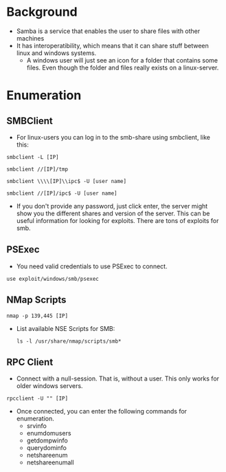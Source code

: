 # Background
- Samba is a service that enables the user to share files with other machines 
- It has interoperatibility, which means that it can share stuff between linux and windows systems. 
  - A windows user will just see an icon for a folder that contains some files. Even though the folder and files really exists on a linux-server.
  
# Enumeration
## SMBClient
- For linux-users you can log in to the smb-share using smbclient, like this:  
```
smbclient -L [IP]
```
```
smbclient //[IP]/tmp
```
```
smbclient \\\\[IP]\\ipc$ -U [user name]
```
```
smbclient //[IP]/ipc$ -U [user name]
```
- If you don't provide any password, just click enter, the server might show you the different shares and version of the server. This can be useful information for looking for exploits. There are tons of exploits for smb.

## PSExec
- You need valid credentials to use PSExec to connect. 
```
use exploit/windows/smb/psexec
```

## NMap Scripts
```
nmap -p 139,445 [IP]
```
- List available NSE Scripts for SMB:
  ```
  ls -l /usr/share/nmap/scripts/smb*
  ```
## RPC Client
- Connect with a null-session. That is, without a user. This only works for older windows servers.
```
rpcclient -U "" [IP]
```
- Once connected, you can enter the following commands for enumeration.
  - srvinfo  
  - enumdomusers  
  - getdompwinfo  
  - querydominfo  
  - netshareenum  
  - netshareenumall
